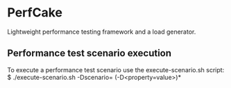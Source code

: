PerfCake
========

Lightweight performance testing framework and a load generator.

Performance test scenario execution
-----------------------------------
To execute a performance test scenario use the execute-scenario.sh script:
   $ ./execute-scenario.sh -Dscenario=<scenario> (-D<property=value>)*
